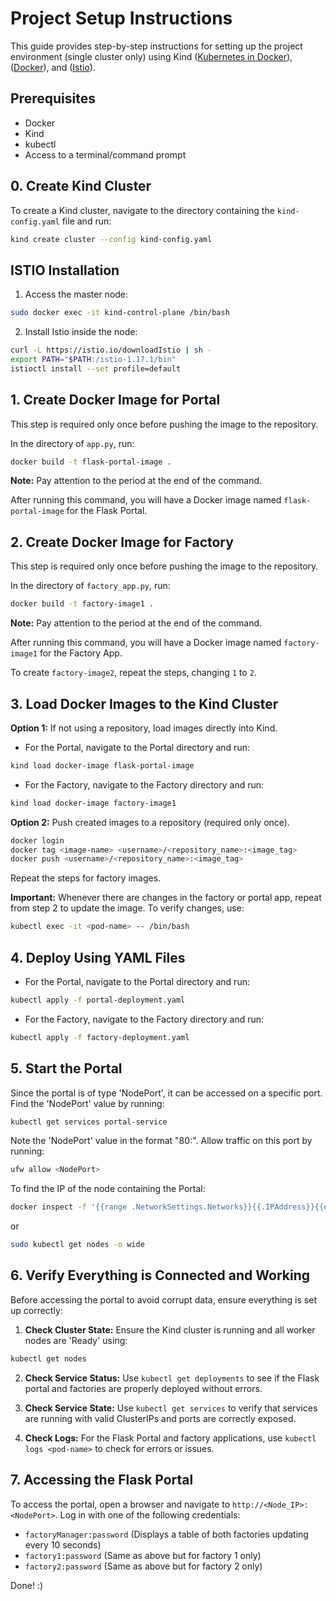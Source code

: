# Project Setup Instructions

This guide provides step-by-step instructions for setting up the project environment (single cluster only) using Kind ([Kubernetes in Docker](https://kind.sigs.k8s.io "KIND Homepage")), ([Docker](https://www.docker.com "Docker Homepage")), and ([Istio](https://istio.io "Istio Homepage")).

## Prerequisites

- Docker
- Kind
- kubectl
- Access to a terminal/command prompt

## 0. Create Kind Cluster

To create a Kind cluster, navigate to the directory containing the `kind-config.yaml` file and run:

```bash
kind create cluster --config kind-config.yaml
```

## ISTIO Installation

1. Access the master node:

```bash
sudo docker exec -it kind-control-plane /bin/bash
```

2. Install Istio inside the node:

```bash
curl -L https://istio.io/downloadIstio | sh -
export PATH="$PATH:/istio-1.17.1/bin"
istioctl install --set profile=default
```

## 1. Create Docker Image for Portal

This step is required only once before pushing the image to the repository.

In the directory of `app.py`, run:

```bash
docker build -t flask-portal-image .
```

**Note:** Pay attention to the period at the end of the command.

After running this command, you will have a Docker image named `flask-portal-image` for the Flask Portal.

## 2. Create Docker Image for Factory

This step is required only once before pushing the image to the repository.

In the directory of `factory_app.py`, run:

```bash
docker build -t factory-image1 .
```

**Note:** Pay attention to the period at the end of the command.

After running this command, you will have a Docker image named `factory-image1` for the Factory App.

To create `factory-image2`, repeat the steps, changing `1` to `2`.

## 3. Load Docker Images to the Kind Cluster

**Option 1:** If not using a repository, load images directly into Kind.

- For the Portal, navigate to the Portal directory and run:

```bash
kind load docker-image flask-portal-image
```

- For the Factory, navigate to the Factory directory and run:

```bash
kind load docker-image factory-image1
```

**Option 2:** Push created images to a repository (required only once).

```bash
docker login
docker tag <image-name> <username>/<repository_name>:<image_tag>
docker push <username>/<repository_name>:<image_tag>
```

Repeat the steps for factory images.

**Important:** Whenever there are changes in the factory or portal app, repeat from step 2 to update the image. To verify changes, use:

```bash
kubectl exec -it <pod-name> -- /bin/bash
```

## 4. Deploy Using YAML Files

- For the Portal, navigate to the Portal directory and run:

```bash
kubectl apply -f portal-deployment.yaml
```

- For the Factory, navigate to the Factory directory and run:

```bash
kubectl apply -f factory-deployment.yaml
```

## 5. Start the Portal

Since the portal is of type 'NodePort', it can be accessed on a specific port. Find the 'NodePort' value by running:

```bash
kubectl get services portal-service
```

Note the 'NodePort' value in the format "80:<NodePort>". Allow traffic on this port by running:

```bash
ufw allow <NodePort>
```

To find the IP of the node containing the Portal:

```bash
docker inspect -f '{{range .NetworkSettings.Networks}}{{.IPAddress}}{{end}}' <node-name>
```

or

```bash
sudo kubectl get nodes -o wide
```

## 6. Verify Everything is Connected and Working

Before accessing the portal to avoid corrupt data, ensure everything is set up correctly:

1. **Check Cluster State:** Ensure the Kind cluster is running and all worker nodes are 'Ready' using:

```bash
kubectl get nodes
```

2. **Check Service Status:** Use `kubectl get deployments` to see if the Flask portal and factories are properly deployed without errors.

3. **Check Service State:** Use `kubectl get services` to verify that services are running with valid ClusterIPs and ports are correctly exposed.

4. **Check Logs:** For the Flask Portal and factory applications, use `kubectl logs <pod-name>` to check for errors or issues.

## 7. Accessing the Flask Portal

To access the portal, open a browser and navigate to `http://<Node_IP>:<NodePort>`. Log in with one of the following credentials:

- `factoryManager:password` (Displays a table of both factories updating every 10 seconds)
- `factory1:password` (Same as above but for factory 1 only)
- `factory2:password` (Same as above but for factory 2 only)

Done! :)